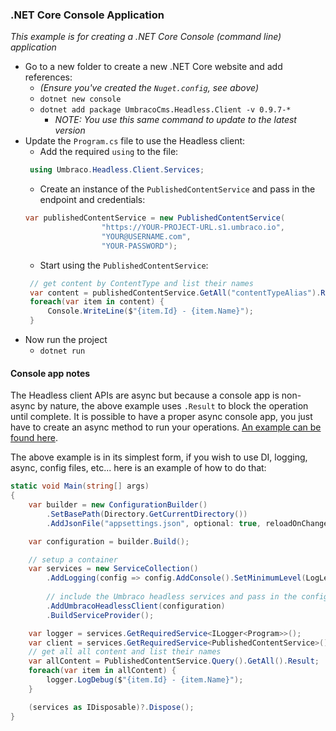 ### .NET Core Console Application

_This example is for creating a .NET Core Console (command line) application_

* Go to a new folder to create a new .NET Core website and add references:
   * _(Ensure you've created the `Nuget.config`, see above)_
   * `dotnet new console`
   * `dotnet add package UmbracoCms.Headless.Client -v 0.9.7-*`
      * _NOTE: You use this same command to update to the latest version_
* Update the `Program.cs` file to use the Headless client:
   * Add the required `using` to the file:
   ```cs
    using Umbraco.Headless.Client.Services;
   ```
   * Create an instance of the `PublishedContentService` and pass in the endpoint and credentials:
   ```cs
   var publishedContentService = new PublishedContentService(
                    "https://YOUR-PROJECT-URL.s1.umbraco.io",
                    "YOUR@USERNAME.com",
                    "YOUR-PASSWORD");
   ```
   * Start using the `PublishedContentService`:
   ```cs
    // get content by ContentType and list their names
    var content = publishedContentService.GetAll("contentTypeAlias").Result;
    foreach(var item in content) {
        Console.WriteLine($"{item.Id} - {item.Name}");
    }
   ```
* Now run the project
   * `dotnet run`

#### Console app notes

The Headless client APIs are async but because a console app is non-async by nature, the above example uses `.Result` to block the operation until complete. It is possible to have a proper async console app, you just have to create an async method to run your operations. [An example can be found here](https://stackoverflow.com/a/17630538/694494).

The above example is in its simplest form, if you wish to use DI, logging, async, config files, etc... here is an example of how to do that:

```cs
static void Main(string[] args)
{
    var builder = new ConfigurationBuilder()
        .SetBasePath(Directory.GetCurrentDirectory())
        .AddJsonFile("appsettings.json", optional: true, reloadOnChange: true);

    var configuration = builder.Build();

    // setup a container
    var services = new ServiceCollection()
        .AddLogging(config => config.AddConsole().SetMinimumLevel(LogLevel.Debug))
        
        // include the Umbraco headless services and pass in the config instance
        .AddUmbracoHeadlessClient(configuration)
        .BuildServiceProvider();

    var logger = services.GetRequiredService<ILogger<Program>>();
    var client = services.GetRequiredService<PublishedContentService>();
    // get all all content and list their names
    var allContent = PublishedContentService.Query().GetAll().Result;
    foreach(var item in allContent) {
        logger.LogDebug($"{item.Id} - {item.Name}");
    }

    (services as IDisposable)?.Dispose();
}
```

